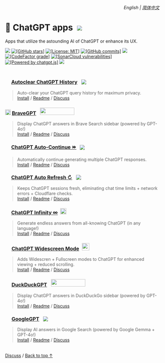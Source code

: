 <div align="right">
    <h6>
        <picture>
            <source type="image/svg+xml" media="(prefers-color-scheme: dark)" srcset="https://raw.githubusercontent.com/KudoAI/chatgpt.js/main/media/images/icons/earth-americas-white-icon32.svg">
            <img height=14 src="https://raw.githubusercontent.com/KudoAI/chatgpt.js/main/media/images/icons/earth-americas-icon32.svg">
        </picture>
        &nbsp;English |
        <a href="zh-cn#readme">简体中文</a>
    </h6>
</div>

# 🤖 ChatGPT apps &nbsp;[![](https://img.shields.io/twitter/url/http/shields.io.svg?style=social)](https://twitter.com/intent/tweet?text=Check%20these%20%23ChatGPT%20add-ons%20out%21&url=https://github.com/adamlui/chatgpt-addons&hashtags=greasemonkey,userscript,javascript,ai)

Apps that utilize the astounding AI of ChatGPT or enhance its UX.

![](https://img.shields.io/badge/Users-150,000+-44cc11?logo=weightsandbiases&logoColor=white&labelColor=464646&style=for-the-badge)
[![\[GitHub stars\]](https://img.shields.io/github/stars/adamlui/chatgpt-apps?label=Stars&logo=github&logoColor=white&labelColor=464646&color=af68ff&style=for-the-badge)](https://github.com/adamlui/chatgpt-apps/stargazers)
[![\[License: MIT\]](https://img.shields.io/badge/License-MIT-orange.svg?logo=internetarchive&logoColor=white&labelColor=464646&style=for-the-badge)](https://github.com/adamlui/chatgpt-apps/blob/main/LICENSE.md)
[![\[GitHub commits\]](https://img.shields.io/github/commit-activity/m/adamlui/chatgpt-apps?label=Commits&logo=github&logoColor=white&labelColor=464646&color=blue&style=for-the-badge)](https://github.com/adamlui/chatgpt-apps/commits)
![](https://img.shields.io/badge/Clones-8.6K/month-869da0?logo=github&logoColor=white&labelColor=464646&style=for-the-badge)
[![\[CodeFactor grade\]](https://img.shields.io/codefactor/grade/github/adamlui/chatgpt-apps?label=Code+Quality&logo=codefactor&logoColor=white&labelColor=464646&color=b5fc7b&style=for-the-badge)](https://www.codefactor.io/repository/github/adamlui/chatgpt-apps)
[![\[SonarCloud vulnerabilities\]](https://img.shields.io/badge/dynamic/json?url=https%3A%2F%2Fsonarcloud.io%2Fapi%2Fmeasures%2Fcomponent%3Fcomponent%3Dadamlui_chatgpt-apps%26metricKeys%3Dvulnerabilities&query=%24.component.measures.0.value&style=for-the-badge&logo=sonarcloud&logoColor=white&labelColor=464646&label=Vulnerabilities&color=gold)](https://sonarcloud.io/component_measures?metric=new_vulnerabilities&id=adamlui_chatgpt-apps)
[![\[Powered by chatgpt.js\]](https://img.shields.io/badge/Powered_by-chatgpt.js-black?logo=gamejolt&logoColor=white&labelColor=464646&style=for-the-badge)](https://github.com/KudoAI/chatgpt.js?utm_source=chatgpt_apps&utm_content=github_shield)
<img src="https://img.shields.io/badge/jsDelivr_Requests-950,000+/month-2bbbd8.svg?logo=jsdelivr&logoColor=white&labelColor=464646&style=for-the-badge">

<img height=10px width="100%" src="https://raw.githubusercontent.com/andreasbm/readme/master/assets/lines/aqua.png">

### <picture><source type="image/png" media="(prefers-color-scheme: dark)" srcset="https://i.imgur.com/RduASbD.png"><img width=16 src="https://raw.githubusercontent.com/adamlui/chatgpt-userscripts/main/media/icons/openai-favicon64.png"></picture> [Autoclear ChatGPT History](../autoclear-chatgpt-history) &nbsp;<a href="https://github.com/awesome-scripts/awesome-userscripts#privacy"><img src="https://awesome.re/mentioned-badge.svg" style="margin:0 0 -2px 5px"></a>

> Auto-clear your ChatGPT query history for maximum privacy.
<br>[Install](https://github.com/adamlui/chatgpt-apps/tree/main/autoclear-chatgpt-history#-installation) /
[Readme](https://github.com/adamlui/chatgpt-apps/tree/main/autoclear-chatgpt-history#readme) /
[Discuss](https://github.com/adamlui/chatgpt-apps/discussions)

### <img style="margin-bottom:-1px" src="https://media.bravegpt.com/images/icons/bravegpt/icon48.png?latest" width=18> [BraveGPT](../bravegpt) &nbsp;<a href="https://www.producthunt.com/posts/bravegpt?utm_source=badge-featured&utm_medium=badge&utm_souce=badge-bravegpt" target="_blank"><img src="https://api.producthunt.com/widgets/embed-image/v1/featured.svg?post_id=385630&theme=light" style="width: 112px; height: 24px; margin:0 0 -4px 5px;" width="112" height="24" /></a>

> Display ChatGPT answers in Brave Search sidebar (powered by GPT-4o!)
<br>[Install](https://github.com/adamlui/chatgpt-apps/tree/main/bravegpt#-installation) /
[Readme](https://github.com/adamlui/chatgpt-apps/tree/main/bravegpt#readme) /
[Discuss](https://github.com/adamlui/chatgpt-apps/discussions)

### <picture><source type="image/png" media="(prefers-color-scheme: dark)" srcset="https://i.imgur.com/RduASbD.png"><img width=16 src="https://raw.githubusercontent.com/adamlui/chatgpt-userscripts/main/media/icons/openai-favicon64.png"></picture> [ChatGPT Auto-Continue ⏩](../chatgpt-auto-continue) &nbsp;<a href="https://github.com/awesome-scripts/awesome-userscripts#chatgpt"><img src="https://awesome.re/mentioned-badge.svg" style="margin:0 0 -3px 3px"></a>

> Automatically continue generating multiple ChatGPT responses.
<br>[Install](https://github.com/adamlui/chatgpt-apps/tree/main/chatgpt-auto-continue#-installation) /
[Readme](https://github.com/adamlui/chatgpt-apps/tree/main/chatgpt-auto-continue#readme) /
[Discuss](https://github.com/adamlui/chatgpt-apps/discussions)

### <picture><source type="image/png" media="(prefers-color-scheme: dark)" srcset="https://i.imgur.com/RduASbD.png"><img width=16 src="https://raw.githubusercontent.com/adamlui/chatgpt-userscripts/main/media/icons/openai-favicon64.png"></picture> [ChatGPT Auto Refresh ↻](../chatgpt-auto-refresh) &nbsp;<a href="https://github.com/awesome-scripts/awesome-userscripts#chatgpt"><img src="https://awesome.re/mentioned-badge.svg" style="margin:0 0 -2px 5px"></a>

> Keeps ChatGPT sessions fresh, eliminating chat time limits + network errors + Cloudflare checks.
<br>[Install](https://github.com/adamlui/chatgpt-apps/tree/main/chatgpt-auto-refresh#-installation) /
[Readme](https://github.com/adamlui/chatgpt-apps/tree/main/chatgpt-auto-refresh#readme) /
[Discuss](https://github.com/adamlui/chatgpt-apps/discussions)

### <picture><source type="image/png" media="(prefers-color-scheme: dark)" srcset="https://i.imgur.com/RduASbD.png"><img width=16 src="https://raw.githubusercontent.com/adamlui/chatgpt-userscripts/main/media/icons/openai-favicon64.png"></picture> [ChatGPT Infinity ∞](../chatgpt-infinity) &nbsp;<a href="https://chrome.chatgptinfinity.com"><img height=20 src="https://media.chatgptinfinity.com/images/badges/chrome-web-store/featured-by-google/badge500x91.png?latest"></a>

> Generate endless answers from all-knowing ChatGPT (in any language!)
<br>[Install](https://github.com/adamlui/chatgpt-apps/tree/main/chatgpt-infinity#-installation) /
[Readme](https://github.com/adamlui/chatgpt-apps/tree/main/chatgpt-infinity#readme) /
[Discuss](https://github.com/adamlui/chatgpt-apps/discussions)

### <img width=17 style="margin-bottom:-1px" src="https://raw.githubusercontent.com/adamlui/chatgpt-widescreen/main/media/images/icons/widescreen-robot-emoji/icon16.png"> [ChatGPT Widescreen Mode](../chatgpt-widescreen) <img src="https://raw.githubusercontent.com/adamlui/chatgpt-widescreen/main/media/images/badges/product-hunt/product-of-the-week-2-larger-centered-rounded-light.svg" style="width: auto; height: 24px; margin:0 0 -4px 5px;" width="auto" height="24" />

> Adds Widescren + Fullscreen modes to ChatGPT for enhanced viewing + reduced scrolling.
<br>[Install](https://github.com/adamlui/chatgpt-apps/tree/main/chatgpt-widescreen#-installation) /
[Readme](https://github.com/adamlui/chatgpt-apps/tree/main/chatgpt-widescreen#readme) /
[Discuss](https://github.com/adamlui/chatgpt-apps/discussions)

### <img style="margin-bottom:-1px" src="https://media.ddgpt.com/images/icons/duckduckgpt/icon48.png?latest" width=17> [DuckDuckGPT](../duckduckgpt) &nbsp;<a href="https://www.producthunt.com/posts/duckduckgpt?utm_source=badge-featured&utm_medium=badge&utm_souce=badge-duckduckgpt" target="_blank"><img src="https://api.producthunt.com/widgets/embed-image/v1/featured.svg?post_id=379261&theme=light" style="width: 112px; height: 24px; margin:0 0 -4px 5px;" width="112" height="24" /></a>

> Display ChatGPT answers in DuckDuckGo sidebar (powered by GPT-4o!)
<br>[Install](https://github.com/adamlui/chatgpt-apps/tree/main/duckduckgpt#-installation) /
[Readme](https://github.com/adamlui/chatgpt-apps/tree/main/duckduckgpt#readme) /
[Discuss](https://github.com/adamlui/chatgpt-apps/discussions)

### <picture><source type="image/png" media="(prefers-color-scheme: dark)" srcset="https://media.googlegpt.io/images/icons/googlegpt/white/icon32.png?latest"><img width=17 src="https://media.googlegpt.io/images/icons/googlegpt/black/icon32.png?latest"></picture> [GoogleGPT](../googlegpt) &nbsp;<a href="https://github.com/awesome-scripts/awesome-userscripts#chatgpt"><img src="https://awesome.re/mentioned-badge.svg" style="margin:0 0 -2px 5px"></a>

> Display AI answers in Google Search (powered by Google Gemma + GPT-4o!)
<br>[Install](https://greasyfork.org/scripts/478597-googlegpt) /
[Readme](https://github.com/adamlui/chatgpt-apps/tree/main/googlegpt#readme) /
[Discuss](https://github.com/adamlui/chatgpt-apps/discussions)

<img height=6px width="100%" src="https://raw.githubusercontent.com/andreasbm/readme/master/assets/lines/aqua.png">

[Discuss](https://github.com/adamlui/chatgpt-apps/discussions) /
<a href="#------------------------------------------------english---------简体中文----">Back to top ↑</a>
